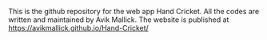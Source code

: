 This is the github repository for the web app Hand Cricket. All the codes are written and maintained by Avik Mallick.
The website is published at https://avikmallick.github.io/Hand-Cricket/
